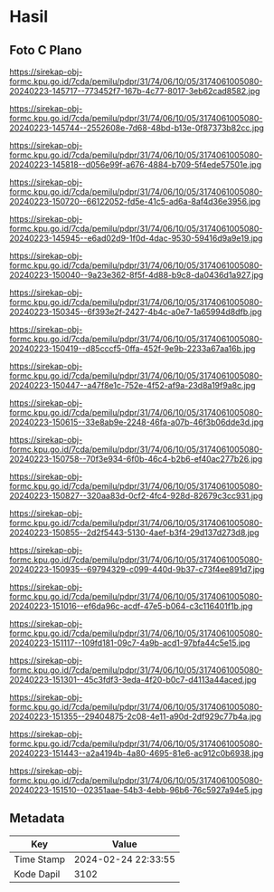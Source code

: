 # Hasil

## Foto C Plano

https://sirekap-obj-formc.kpu.go.id/7cda/pemilu/pdpr/31/74/06/10/05/3174061005080-20240223-145717--773452f7-167b-4c77-8017-3eb62cad8582.jpg

https://sirekap-obj-formc.kpu.go.id/7cda/pemilu/pdpr/31/74/06/10/05/3174061005080-20240223-145744--2552608e-7d68-48bd-b13e-0f87373b82cc.jpg

https://sirekap-obj-formc.kpu.go.id/7cda/pemilu/pdpr/31/74/06/10/05/3174061005080-20240223-145818--d056e99f-a676-4884-b709-5f4ede57501e.jpg

https://sirekap-obj-formc.kpu.go.id/7cda/pemilu/pdpr/31/74/06/10/05/3174061005080-20240223-150720--66122052-fd5e-41c5-ad6a-8af4d36e3956.jpg

https://sirekap-obj-formc.kpu.go.id/7cda/pemilu/pdpr/31/74/06/10/05/3174061005080-20240223-145945--e6ad02d9-1f0d-4dac-9530-59416d9a9e19.jpg

https://sirekap-obj-formc.kpu.go.id/7cda/pemilu/pdpr/31/74/06/10/05/3174061005080-20240223-150040--9a23e362-8f5f-4d88-b9c8-da0436d1a927.jpg

https://sirekap-obj-formc.kpu.go.id/7cda/pemilu/pdpr/31/74/06/10/05/3174061005080-20240223-150345--6f393e2f-2427-4b4c-a0e7-1a65994d8dfb.jpg

https://sirekap-obj-formc.kpu.go.id/7cda/pemilu/pdpr/31/74/06/10/05/3174061005080-20240223-150419--d85cccf5-0ffa-452f-9e9b-2233a67aa16b.jpg

https://sirekap-obj-formc.kpu.go.id/7cda/pemilu/pdpr/31/74/06/10/05/3174061005080-20240223-150447--a47f8e1c-752e-4f52-af9a-23d8a19f9a8c.jpg

https://sirekap-obj-formc.kpu.go.id/7cda/pemilu/pdpr/31/74/06/10/05/3174061005080-20240223-150615--33e8ab9e-2248-46fa-a07b-46f3b06dde3d.jpg

https://sirekap-obj-formc.kpu.go.id/7cda/pemilu/pdpr/31/74/06/10/05/3174061005080-20240223-150758--70f3e934-6f0b-46c4-b2b6-ef40ac277b26.jpg

https://sirekap-obj-formc.kpu.go.id/7cda/pemilu/pdpr/31/74/06/10/05/3174061005080-20240223-150827--320aa83d-0cf2-4fc4-928d-82679c3cc931.jpg

https://sirekap-obj-formc.kpu.go.id/7cda/pemilu/pdpr/31/74/06/10/05/3174061005080-20240223-150855--2d2f5443-5130-4aef-b3f4-29d137d273d8.jpg

https://sirekap-obj-formc.kpu.go.id/7cda/pemilu/pdpr/31/74/06/10/05/3174061005080-20240223-150935--69794329-c099-440d-9b37-c73f4ee891d7.jpg

https://sirekap-obj-formc.kpu.go.id/7cda/pemilu/pdpr/31/74/06/10/05/3174061005080-20240223-151016--ef6da96c-acdf-47e5-b064-c3c116401f1b.jpg

https://sirekap-obj-formc.kpu.go.id/7cda/pemilu/pdpr/31/74/06/10/05/3174061005080-20240223-151117--109fd181-09c7-4a9b-acd1-97bfa44c5e15.jpg

https://sirekap-obj-formc.kpu.go.id/7cda/pemilu/pdpr/31/74/06/10/05/3174061005080-20240223-151301--45c3fdf3-3eda-4f20-b0c7-d4113a44aced.jpg

https://sirekap-obj-formc.kpu.go.id/7cda/pemilu/pdpr/31/74/06/10/05/3174061005080-20240223-151355--29404875-2c08-4e11-a90d-2df929c77b4a.jpg

https://sirekap-obj-formc.kpu.go.id/7cda/pemilu/pdpr/31/74/06/10/05/3174061005080-20240223-151443--a2a4194b-4a80-4695-81e6-ac912c0b6938.jpg

https://sirekap-obj-formc.kpu.go.id/7cda/pemilu/pdpr/31/74/06/10/05/3174061005080-20240223-151510--02351aae-54b3-4ebb-96b6-76c5927a94e5.jpg


## Metadata

| Key        | Value               |
| ---------- | ------------------- |
| Time Stamp | 2024-02-24 22:33:55 |
| Kode Dapil | 3102                |



